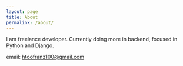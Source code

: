 ```yaml
---
layout: page
title: About
permalink: /about/
---
```


I am freelance developer. Currently doing more in backend, focused in Python and Django.

email: htoofranz100@gmail.com
